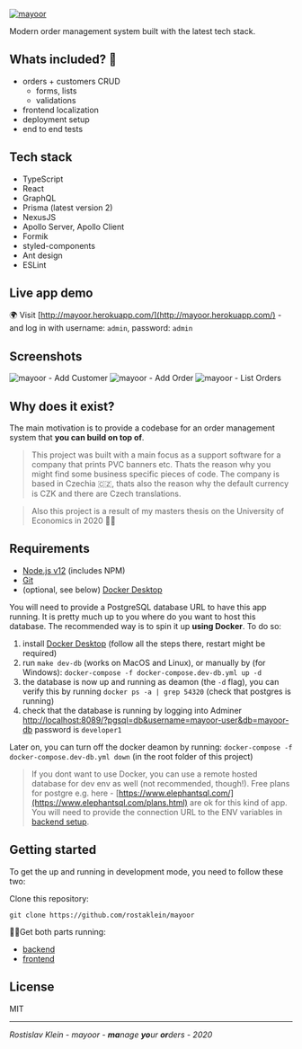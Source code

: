 [![mayoor](https://i.imgur.com/9vy73QH.jpg)](https://github.com/rostaklein/mayoor)

Modern order management system built with the latest tech stack.

## Whats included? 🚀

- orders + customers CRUD
  - forms, lists
  - validations
- frontend localization
- deployment setup
- end to end tests

## Tech stack

- TypeScript
- React
- GraphQL
- Prisma (latest version 2)
- NexusJS
- Apollo Server, Apollo Client
- Formik
- styled-components
- Ant design
- ESLint

## Live app demo

🌍 Visit [http://mayoor.herokuapp.com/](http://mayoor.herokuapp.com/) - and log in with username: `admin`, password: `admin`

## Screenshots

![mayoor - Add Customer](https://i.imgur.com/BJvWzLG.png)
![mayoor - Add Order](https://i.imgur.com/0IJwvBX.png)
![mayoor - List Orders](https://i.imgur.com/MdJc9eE.png)

## Why does it exist?

The main motivation is to provide a codebase for an order management system that **you can build on top of**.

> This project was built with a main focus as a support software for a company that prints PVC banners etc. Thats the reason why you might find some business specific pieces of code. The company is based in Czechia 🇨🇿, thats also the reason why the default currency is CZK and there are Czech translations.

> Also this project is a result of my masters thesis on the University of Economics in 2020 👨‍🎓

## Requirements

- [Node.js v12](https://nodejs.org/en/download/) (includes NPM)
- [Git](https://git-scm.com/downloads)
- (optional, see below) [Docker Desktop](https://www.docker.com/products/docker-desktop)

You will need to provide a PostgreSQL database URL to have this app running. It is pretty much up to you where do you want to host this database.
The recommended way is to spin it up **using Docker**. To do so:

1. install [Docker Desktop](https://www.docker.com/products/docker-desktop) (follow all the steps there, restart might be required)
2. run
   `make dev-db` (works on MacOS and Linux),
   or manually by (for Windows):
   `docker-compose -f docker-compose.dev-db.yml up -d`
3. the database is now up and running as deamon (the `-d` flag), you can verify this by running
   `docker ps -a | grep 54320`
   (check that postgres is running)
4. check that the database is running by logging into Adminer [http://localhost:8089/?pgsql=db&username=mayoor-user&db=mayoor-db](http://localhost:8089/?pgsql=db&username=mayoor-user&db=mayoor-db) password is `developer1`

Later on, you can turn off the docker deamon by running:
`docker-compose -f docker-compose.dev-db.yml down` (in the root folder of this project)

> If you dont want to use Docker, you can use a remote hosted database for dev env as well (not recommended, though!). Free plans for postgre e.g. here - [https://www.elephantsql.com/](https://www.elephantsql.com/plans.html) are ok for this kind of app. You will need to provide the connection URL to the ENV variables in [backend setup](./backend/README.md).

## Getting started

To get the up and running in development mode, you need to follow these two:

Clone this repository:

`git clone https://github.com/rostaklein/mayoor`

🏃‍♂️Get both parts running:

- [backend](./backend/README.md)
- [frontend](./frontend/README.md)

## License

MIT

---

_Rostislav Klein - mayoor - **ma**nage **yo**ur **or**ders - 2020_
